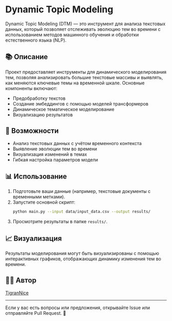 # Dynamic Topic Modeling

Dynamic Topic Modeling (DTM) — это инструмент для анализа текстовых данных, который позволяет отслеживать эволюцию тем во времени с использованием методов машинного обучения и обработки естественного языка (NLP).

## 📚 Описание

Проект предоставляет инструменты для динамического моделирования тем, позволяя анализировать большие текстовые массивы и выявлять, как меняются ключевые темы на временной шкале. Основные компоненты включают:

- Предобработку текстов
- Создание эмбеддингов с помощью моделей трансформеров
- Динамическое тематическое моделирование
- Визуализацию результатов

## 🚀 Возможности

- Анализ текстовых данных с учётом временного контекста
- Выявление эволюции тем во времени
- Визуализация изменений в темах
- Гибкая настройка параметров модели

## 📊 Использование

1. Подготовьте ваши данные (например, текстовые документы с временными метками).
2. Запустите основной скрипт:
   ```bash
   python main.py --input data/input_data.csv --output results/
   ```
3. Просмотрите результаты в папке `results/`.


## 📈 Визуализация

Результаты моделирования могут быть визуализированы с помощью интерактивных графиков, отображающих динамику изменения тем во времени.



## 🧑‍💻 Автор

[TigranNice](https://github.com/TigranNice)

---

Если у вас есть вопросы или предложения, открывайте Issue или отправляйте Pull Request. 🎯

